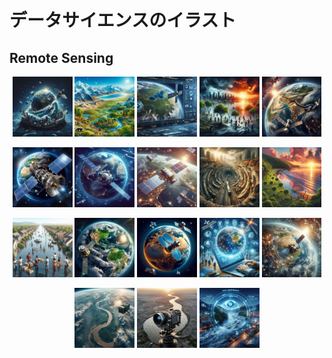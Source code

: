 # データサイエンスのイラスト

## Remote Sensing
<p align="center">
    <img src="01s.jpg" alt="01s" width="19%">
    <img src="02s.jpg" alt="02s" width="19%">
    <img src="03s.jpg" alt="03s" width="19%">
    <img src="04s.jpg" alt="04s" width="19%">
    <img src="05s.jpg" alt="05s" width="19%">
</p>

<p align="center">
    <img src="06s.jpg" alt="06s" width="19%">
    <img src="07s.jpg" alt="07s" width="19%">
    <img src="08s.jpg" alt="08s" width="19%">
    <img src="09s.jpg" alt="09s" width="19%">
    <img src="10s.jpg" alt="10s" width="19%">
</p>

<p align="center">
    <img src="11s.jpg" alt="11s" width="19%">
    <img src="12s.jpg" alt="12s" width="19%">
    <img src="13s.jpg" alt="13s" width="19%">
    <img src="14s.jpg" alt="14s" width="19%">
    <img src="15s.jpg" alt="15s" width="19%">
</p>

<p align="center">
    <img src="16s.jpg" alt="16s" width="19%">
    <img src="17s.jpg" alt="17s" width="19%">
    <img src="18s.jpg" alt="18s" width="19%">
</p>
